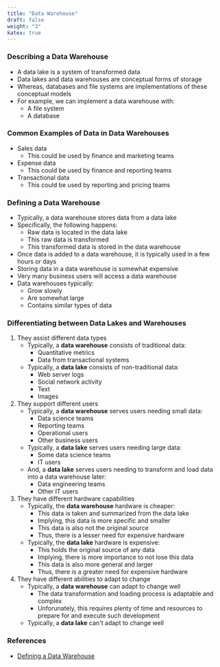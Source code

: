 ```yaml
---
title: "Data Warehouse"
draft: false
weight: "3"
katex: true
---
```


### Describing a Data Warehouse
- A data lake is a system of transformed data
- Data lakes and data warehouses are conceptual forms of storage
- Whereas, databases and file systems are implementations of these conceptual models
- For example, we can implement a data warehouse with:
	- A file system
	- A database

### Common Examples of Data in Data Warehouses
- Sales data
	- This could be used by finance and marketing teams
- Expense data
	- This could be used by finance and reporting teams
- Transactional data
	- This could be used by reporting and pricing teams

### Defining a Data Warehouse
- Typically, a data warehouse stores data from a data lake
- Specifically, the following happens:
	- Raw data is located in the data lake
	- This raw data is transformed
	- This transformed data is stored in the data warehouse
- Once data is added to a data warehouse, it is typically used in a few hours or days
- Storing data in a data warehouse is somewhat expensive
- Very many business users will access a data warehouse
- Data warehouses typically:
	- Grow slowly
	- Are somewhat large
	- Contains similar types of data

### Differentiating between Data Lakes and Warehouses
1. They assist different data types
	- Typically, a **data warehouse** consists of traditional data:
		- Quantitative metrics
		- Data from transactional systems
	- Typically, a **data lake** consists of non-traditional data:
		- Web server logs
		- Social network activity
		- Text
		- Images
2. They support different users
	- Typically, a **data warehouse** serves users needing small data:
		- Data science teams
		- Reporting teams
		- Operational users
		- Other business users
	- Typically, a **data lake** serves users needing large data:
		- Some data science teams
		- IT users
	- And, a **data lake** serves users needing to transform and load data into a data warehouse later:
		- Data engineering teams
		- Other IT users
3. They have different hardware capabilities
	- Typically, the **data warehouse** hardware is cheaper:
		- This data is taken and summarized from the data lake
		- Implying, this data is more specific and smaller
		- This data is also not the original source
		- Thus, there is a lesser need for expensive hardware
	- Typically, the **data lake** hardware is expensive:
		- This holds the original source of any data
		- Implying, there is more importance to not lose this data
		- This data is also more general and larger
		- Thus, there is a greater need for expensive hardware
4. They have different abilities to adapt to change
	- Typically, a **data warehouse** can adapt to change well
		- The data transformation and loading process is adaptable and complex
		- Unforunately, this requires plenty of time and resources to prepare for and execute such development
	- Typically, a **data lake** can't adapt to change well

### References
- [Defining a Data Warehouse](https://www.holistics.io/blog/data-lake-vs-data-warehouse-vs-data-mart/)
